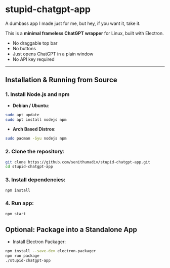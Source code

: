 # stupid-chatgpt-app

A dumbass app I made just for me, but hey, if you want it, take it.  

This is a **minimal frameless ChatGPT wrapper** for Linux, built with Electron.  
- No draggable top bar  
- No buttons  
- Just opens ChatGPT in a plain window  
- No API key required  

---


## Installation & Running from Source

### 1. Install Node.js and npm

- **Debian / Ubuntu**:
```bash
sudo apt update
sudo apt install nodejs npm

```

- **Arch Based Distros**:
```bash
sudo pacman -Syu nodejs npm
```

### 2. Clone the repository:

```bash
git clone https://github.com/senithumadiv/stupid-chatgpt-app.git
cd stupid-chatgpt-app
```
### 3. Install dependencies:

```bash
npm install
```
### 4. Run app:

```bash
npm start
```

## Optional: Package into a Standalone App

- Install Electron Packager:
```bash
npm install --save-dev electron-packager
npm run package
./stupid-chatgpt-app
```

